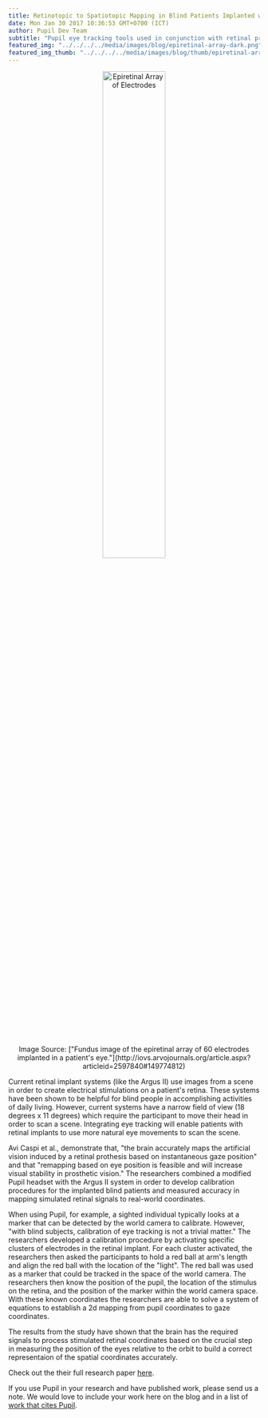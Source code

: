 ```yaml
--- 
title: Retinotopic to Spatiotopic Mapping in Blind Patients Implanted with Retinal Prosthesis
date: Mon Jan 30 2017 10:36:53 GMT+0700 (ICT) 
author: Pupil Dev Team 
subtitle: "Pupil eye tracking tools used in conjunction with retinal prothesis measure the accuracy in mapping simulated retinal signals to world coordinates..."
featured_img: "../../../../media/images/blog/epiretinal-array-dark.png"
featured_img_thumb: "../../../../media/images/blog/thumb/epiretinal-array.png" 
---
```


<div align="center">
	<img src="../../../../media/images/blog/thumb/epiretinal-array.png" class='Feature-image u-padBottom--1' alt="Epiretinal Array of Electrodes" style="width: 50%;">
	<div class="small u-padBottom--3">Image Source: ["Fundus image of the epiretinal array of 60 electrodes implanted in a patient's eye."](http://iovs.arvojournals.org/article.aspx?articleid=2597840#149774812)
	</div>
</div>

Current retinal implant systems (like the Argus II) use images from a scene in order to create electrical stimulations on a patient's retina. These systems have been shown to be helpful for blind people in accomplishing activities of daily living. However, current systems have a narrow field of view (18 degrees x 11 degrees) which require the participant to move their head in order to scan a scene. Integrating eye tracking will enable patients with retinal implants to use more natural eye movements to scan the scene.

Avi Caspi et al., demonstrate that, "the brain accurately maps the artificial vision induced by a retinal prothesis based on instantaneous gaze position" and that "remapping based on eye position is feasible and will increase visual stability in prosthetic vision." The researchers combined a modified Pupil headset with the Argus II system in order to develop calibration procedures for the implanted blind patients and measured accuracy in mapping simulated retinal signals to real-world coordinates.

When using Pupil, for example, a sighted individual typically looks at a marker that can be detected by the world camera to calibrate. However, "with blind subjects, calibration of eye tracking is not a trivial matter." The researchers developed a calibration procedure by activating specific clusters of electrodes in the retinal implant. For each cluster activated, the researchers then asked the participants to hold a red ball at arm's length and align the red ball with the location of the "light". The red ball was used as a marker that could be tracked in the space of the world camera. The researchers then know the position of the pupil, the location of the stimulus on the retina, and the position of the marker within the world camera space. With these known coordinates the researchers are able to solve a system of equations to establish a 2d mapping from pupil coordinates to gaze coordinates.

The results from the study have shown that the brain has the required signals to process stimulated retinal coordinates based on the crucial step in measuring the position of the eyes relative to the orbit to build a correct representaion of the spatial coordinates accurately.

Check out the their full research paper [here](http://iovs.arvojournals.org/article.aspx?articleid=2597840#149774812).

If you use Pupil in your research and have published work, please send us a note. We would love to include your work here on the blog and in a list of [work that cites Pupil](https://docs.google.com/spreadsheets/d/1ZD6HDbjzrtRNB4VB0b7GFMaXVGKZYeI0zBOBEEPwvBI/).